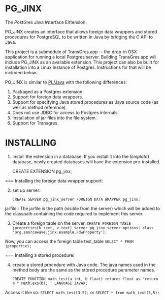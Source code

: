 PG_JINX
=======
The *P*ost*G*res *J*ava *IN*terface E*X*tension.

PG_JINX creates an interface that allows foreign data wrappers and stored procedures for PostgreSQL to be written in Java by bridging the C API to Java.

This project is a submodule of TransGres.app -- the drop-in OSX application for running a local Postgres server.  Building TransGres.app will include PG_JINX as an available extension.   This project can also be built for installation into a Linux instance of Postgres.  Instructions for that will be included below.

PG_JINX is similar to [PL/Java](https://github.com/tada/pljava/wiki) with the following
differences:

1. Packaged as a Postgres extension.
2. Support for foreign data wrappers.
3. Support for specifying Java stored procedures as Java source code (as well as method reference).
4. Does not use JDBC for access to Postgres internals.
5. Installation of jar files into the file system.
6. Support for Transgres.

INSTALLING
==========

1) Install the extension in a database.  If you install it into the _template1_ database, newly created databases will have the extension pre-installed.

    CREATE EXTENSION pg_jinx;

=== Installing the foreign data wrapper support:

2) set up server:
 
     `CREATE SERVER pg_jinx_server FOREIGN DATA WRAPPER pg_jinx;`

jarfile : The jarfile is the path (visible from the server) which will be added to the classpath containing the code required to implement this server.

3) Create a foreign table on the server.
    `CREATE FOREIGN TABLE jproperties(k text, v text) server pg_jinx_server options( class 'org.sourcewave.jinx.example.FdwProperty');`

Now, you can access the foreign table test_table
    `SELECT * FROM jproperties;`

=== Installing a stored procedure:

4) create a stored procedure with Java code.  The java names used in the method body are the same as the stored procedure parameter names.

    `CREATE FUNCTION math_test(a int, b float) returns float as 'return a * Math.exp(b); ' LANGUAGE JAVAX;`

Access it like so:
    `SELECT math_test(3,5);`
or
    `SELECT * from math_text(3,5);`

